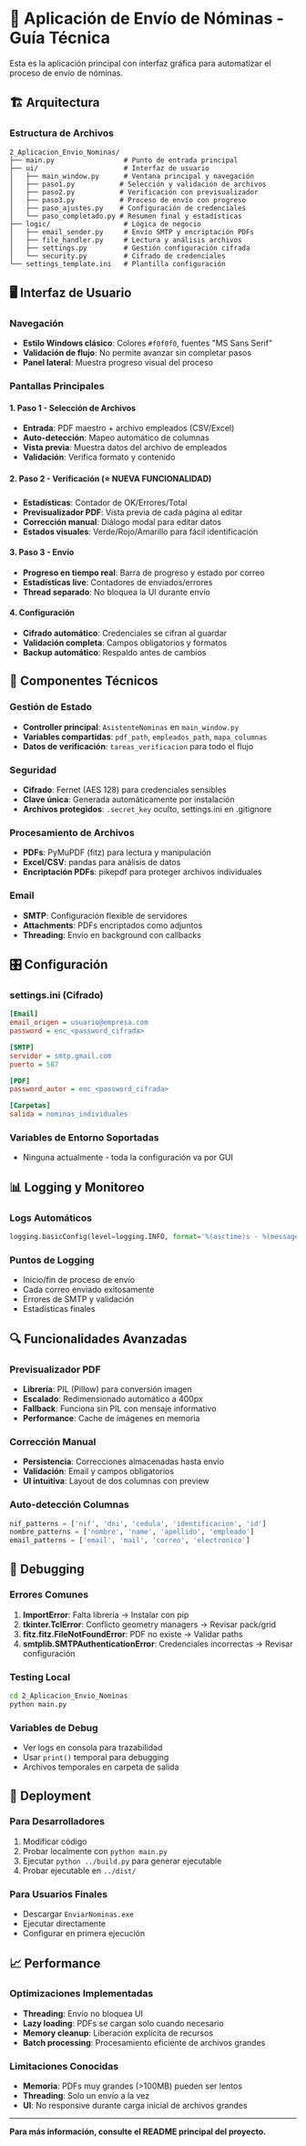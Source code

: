 # 📧 Aplicación de Envío de Nóminas - Guía Técnica

Esta es la aplicación principal con interfaz gráfica para automatizar el proceso de envío de nóminas.

## 🏗️ Arquitectura

### Estructura de Archivos
```
2_Aplicacion_Envio_Nominas/
├── main.py                 # Punto de entrada principal
├── ui/                     # Interfaz de usuario
│   ├── main_window.py      # Ventana principal y navegación
│   ├── paso1.py           # Selección y validación de archivos
│   ├── paso2.py           # Verificación con previsualizador
│   ├── paso3.py           # Proceso de envío con progreso
│   ├── paso_ajustes.py    # Configuración de credenciales
│   └── paso_completado.py # Resumen final y estadísticas
├── logic/                  # Lógica de negocio
│   ├── email_sender.py     # Envío SMTP y encriptación PDFs
│   ├── file_handler.py     # Lectura y análisis archivos
│   ├── settings.py         # Gestión configuración cifrada
│   └── security.py         # Cifrado de credenciales
└── settings_template.ini   # Plantilla configuración
```

## 🖥️ Interfaz de Usuario

### Navegación
- **Estilo Windows clásico**: Colores `#f0f0f0`, fuentes "MS Sans Serif"
- **Validación de flujo**: No permite avanzar sin completar pasos
- **Panel lateral**: Muestra progreso visual del proceso

### Pantallas Principales

#### 1. Paso 1 - Selección de Archivos
- **Entrada**: PDF maestro + archivo empleados (CSV/Excel)
- **Auto-detección**: Mapeo automático de columnas
- **Vista previa**: Muestra datos del archivo de empleados
- **Validación**: Verifica formato y contenido

#### 2. Paso 2 - Verificación (⭐ NUEVA FUNCIONALIDAD)
- **Estadísticas**: Contador de OK/Errores/Total
- **Previsualizador PDF**: Vista previa de cada página al editar
- **Corrección manual**: Diálogo modal para editar datos
- **Estados visuales**: Verde/Rojo/Amarillo para fácil identificación

#### 3. Paso 3 - Envío
- **Progreso en tiempo real**: Barra de progreso y estado por correo
- **Estadísticas live**: Contadores de enviados/errores
- **Thread separado**: No bloquea la UI durante envío

#### 4. Configuración
- **Cifrado automático**: Credenciales se cifran al guardar
- **Validación completa**: Campos obligatorios y formatos
- **Backup automático**: Respaldo antes de cambios

## 🔧 Componentes Técnicos

### Gestión de Estado
- **Controller principal**: `AsistenteNominas` en `main_window.py`
- **Variables compartidas**: `pdf_path`, `empleados_path`, `mapa_columnas`
- **Datos de verificación**: `tareas_verificacion` para todo el flujo

### Seguridad
- **Cifrado**: Fernet (AES 128) para credenciales sensibles
- **Clave única**: Generada automáticamente por instalación
- **Archivos protegidos**: `.secret_key` oculto, settings.ini en .gitignore

### Procesamiento de Archivos
- **PDFs**: PyMuPDF (fitz) para lectura y manipulación
- **Excel/CSV**: pandas para análisis de datos
- **Encriptación PDFs**: pikepdf para proteger archivos individuales

### Email
- **SMTP**: Configuración flexible de servidores
- **Attachments**: PDFs encriptados como adjuntos
- **Threading**: Envío en background con callbacks

## 🎛️ Configuración

### settings.ini (Cifrado)
```ini
[Email]
email_origen = usuario@empresa.com
password = enc_<password_cifrada>

[SMTP]
servidor = smtp.gmail.com
puerto = 587

[PDF]
password_autor = enc_<password_cifrada>

[Carpetas]
salida = nominas_individuales
```

### Variables de Entorno Soportadas
- Ninguna actualmente - toda la configuración va por GUI

## 📊 Logging y Monitoreo

### Logs Automáticos
```python
logging.basicConfig(level=logging.INFO, format='%(asctime)s - %(message)s')
```

### Puntos de Logging
- Inicio/fin de proceso de envío
- Cada correo enviado exitosamente  
- Errores de SMTP y validación
- Estadísticas finales

## 🔍 Funcionalidades Avanzadas

### Previsualizador PDF
- **Librería**: PIL (Pillow) para conversión imagen
- **Escalado**: Redimensionado automático a 400px
- **Fallback**: Funciona sin PIL con mensaje informativo
- **Performance**: Cache de imágenes en memoria

### Corrección Manual
- **Persistencia**: Correcciones almacenadas hasta envío
- **Validación**: Email y campos obligatorios
- **UI intuitiva**: Layout de dos columnas con preview

### Auto-detección Columnas
```python
nif_patterns = ['nif', 'dni', 'cedula', 'identificacion', 'id']
nombre_patterns = ['nombre', 'name', 'apellido', 'empleado']
email_patterns = ['email', 'mail', 'correo', 'electronico']
```

## 🐛 Debugging

### Errores Comunes
1. **ImportError**: Falta librería → Instalar con pip
2. **tkinter.TclError**: Conflicto geometry managers → Revisar pack/grid
3. **fitz.fitz.FileNotFoundError**: PDF no existe → Validar paths
4. **smtplib.SMTPAuthenticationError**: Credenciales incorrectas → Revisar configuración

### Testing Local
```bash
cd 2_Aplicacion_Envio_Nominas
python main.py
```

### Variables de Debug
- Ver logs en consola para trazabilidad
- Usar `print()` temporal para debugging
- Archivos temporales en carpeta de salida

## 🚀 Deployment

### Para Desarrolladores
1. Modificar código
2. Probar localmente con `python main.py`
3. Ejecutar `python ../build.py` para generar ejecutable
4. Probar ejecutable en `../dist/`

### Para Usuarios Finales
- Descargar `EnviarNominas.exe`
- Ejecutar directamente
- Configurar en primera ejecución

## 📈 Performance

### Optimizaciones Implementadas
- **Threading**: Envío no bloquea UI
- **Lazy loading**: PDFs se cargan solo cuando necesario
- **Memory cleanup**: Liberación explícita de recursos
- **Batch processing**: Procesamiento eficiente de archivos grandes

### Limitaciones Conocidas
- **Memoria**: PDFs muy grandes (>100MB) pueden ser lentos
- **Threading**: Solo un envío a la vez
- **UI**: No responsive durante carga inicial de archivos grandes

---

**Para más información, consulte el README principal del proyecto.**